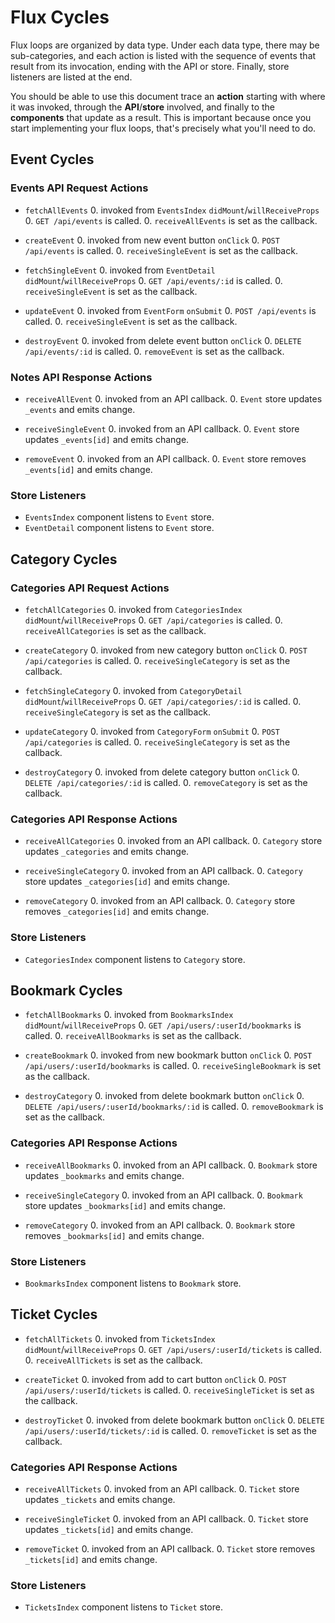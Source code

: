 # Flux Cycles

Flux loops are organized by data type. Under each data type, there may
be sub-categories, and each action is listed with the sequence of events
that result from its invocation, ending with the API or store. Finally,
store listeners are listed at the end.

You should be able to use this document trace an **action** starting
with where it was invoked, through the **API**/**store** involved, and
finally to the **components** that update as a result. This is important
because once you start implementing your flux loops, that's precisely
what you'll need to do.


## Event Cycles

### Events API Request Actions

* `fetchAllEvents`
  0. invoked from `EventsIndex` `didMount`/`willReceiveProps`
  0. `GET /api/events` is called.
  0. `receiveAllEvents` is set as the callback.

* `createEvent`
  0. invoked from new event button `onClick`
  0. `POST /api/events` is called.
  0. `receiveSingleEvent` is set as the callback.

* `fetchSingleEvent`
  0. invoked from `EventDetail` `didMount`/`willReceiveProps`
  0. `GET /api/events/:id` is called.
  0. `receiveSingleEvent` is set as the callback.

* `updateEvent`
  0. invoked from `EventForm` `onSubmit`
  0. `POST /api/events` is called.
  0. `receiveSingleEvent` is set as the callback.

* `destroyEvent`
  0. invoked from delete event button `onClick`
  0. `DELETE /api/events/:id` is called.
  0. `removeEvent` is set as the callback.

### Notes API Response Actions

* `receiveAllEvent`
  0. invoked from an API callback.
  0. `Event` store updates `_events` and emits change.

* `receiveSingleEvent`
  0. invoked from an API callback.
  0. `Event` store updates `_events[id]` and emits change.

* `removeEvent`
  0. invoked from an API callback.
  0. `Event` store removes `_events[id]` and emits change.

### Store Listeners

* `EventsIndex` component listens to `Event` store.
* `EventDetail` component listens to `Event` store.


## Category Cycles

### Categories API Request Actions

* `fetchAllCategories`
  0. invoked from `CategoriesIndex` `didMount`/`willReceiveProps`
  0. `GET /api/categories` is called.
  0. `receiveAllCategories` is set as the callback.

* `createCategory`
  0. invoked from new category button `onClick`
  0. `POST /api/categories` is called.
  0. `receiveSingleCategory` is set as the callback.

* `fetchSingleCategory`
  0. invoked from `CategoryDetail` `didMount`/`willReceiveProps`
  0. `GET /api/categories/:id` is called.
  0. `receiveSingleCategory` is set as the callback.

* `updateCategory`
  0. invoked from `CategoryForm` `onSubmit`
  0. `POST /api/categories` is called.
  0. `receiveSingleCategory` is set as the callback.

* `destroyCategory`
  0. invoked from delete category button `onClick`
  0. `DELETE /api/categories/:id` is called.
  0. `removeCategory` is set as the callback.

### Categories API Response Actions

* `receiveAllCategories`
  0. invoked from an API callback.
  0. `Category` store updates `_categories` and emits change.

* `receiveSingleCategory`
  0. invoked from an API callback.
  0. `Category` store updates `_categories[id]` and emits change.

* `removeCategory`
  0. invoked from an API callback.
  0. `Category` store removes `_categories[id]` and emits change.

### Store Listeners

* `CategoriesIndex` component listens to `Category` store.


## Bookmark Cycles

* `fetchAllBookmarks`
  0. invoked from `BookmarksIndex` `didMount`/`willReceiveProps`
  0. `GET /api/users/:userId/bookmarks` is called.
  0. `receiveAllBookmarks` is set as the callback.

* `createBookmark`
  0. invoked from new bookmark button `onClick`
  0. `POST /api/users/:userId/bookmarks` is called.
  0. `receiveSingleBookmark` is set as the callback.

* `destroyCategory`
  0. invoked from delete bookmark button `onClick`
  0. `DELETE /api/users/:userId/bookmarks/:id` is called.
  0. `removeBookmark` is set as the callback.

### Categories API Response Actions

* `receiveAllBookmarks`
  0. invoked from an API callback.
  0. `Bookmark` store updates `_bookmarks` and emits change.

* `receiveSingleCategory`
  0. invoked from an API callback.
  0. `Bookmark` store updates `_bookmarks[id]` and emits change.

* `removeCategory`
  0. invoked from an API callback.
  0. `Bookmark` store removes `_bookmarks[id]` and emits change.

### Store Listeners

* `BookmarksIndex` component listens to `Bookmark` store.


## Ticket Cycles

* `fetchAllTickets`
  0. invoked from `TicketsIndex` `didMount`/`willReceiveProps`
  0. `GET /api/users/:userId/tickets` is called.
  0. `receiveAllTickets` is set as the callback.

* `createTicket`
  0. invoked from add to cart button `onClick`
  0. `POST /api/users/:userId/tickets` is called.
  0. `receiveSingleTicket` is set as the callback.

* `destroyTicket`
  0. invoked from delete bookmark button `onClick`
  0. `DELETE /api/users/:userId/tickets/:id` is called.
  0. `removeTicket` is set as the callback.

### Categories API Response Actions

* `receiveAllTickets`
  0. invoked from an API callback.
  0. `Ticket` store updates `_tickets` and emits change.

* `receiveSingleTicket`
  0. invoked from an API callback.
  0. `Ticket` store updates `_tickets[id]` and emits change.

* `removeTicket`
  0. invoked from an API callback.
  0. `Ticket` store removes `_tickets[id]` and emits change.

### Store Listeners

* `TicketsIndex` component listens to `Ticket` store.

